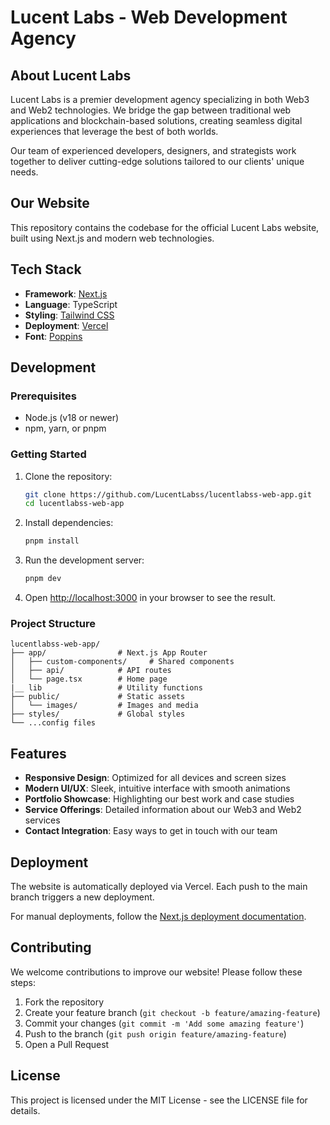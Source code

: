 # Lucent Labs - Web Development Agency

## About Lucent Labs

Lucent Labs is a premier development agency specializing in both Web3 and Web2 technologies. We bridge the gap between traditional web applications and blockchain-based solutions, creating seamless digital experiences that leverage the best of both worlds.

Our team of experienced developers, designers, and strategists work together to deliver cutting-edge solutions tailored to our clients' unique needs.

## Our Website

This repository contains the codebase for the official Lucent Labs website, built using Next.js and modern web technologies.

## Tech Stack

- **Framework**: [Next.js](https://nextjs.org/)
- **Language**: TypeScript
- **Styling**: [Tailwind CSS](https://tailwindcss.com/)
- **Deployment**: [Vercel](https://vercel.com/)
- **Font**: [Poppins](https://vercel.com/font)

## Development

### Prerequisites

- Node.js (v18 or newer)
- npm, yarn, or pnpm

### Getting Started

1. Clone the repository:
   ```bash
   git clone https://github.com/LucentLabss/lucentlabss-web-app.git
   cd lucentlabss-web-app
   ```

2. Install dependencies:
   ```bash
   pnpm install
   ```

3. Run the development server:
   ```bash
   pnpm dev
   ```

4. Open [http://localhost:3000](http://localhost:3000) in your browser to see the result.

### Project Structure

```
lucentlabss-web-app/
├── app/                # Next.js App Router
│   ├── custom-components/     # Shared components
│   ├── api/            # API routes
│   └── page.tsx        # Home page
|__ lib                 # Utility functions
├── public/             # Static assets
│   └── images/         # Images and media
├── styles/             # Global styles
└── ...config files
```

## Features

- **Responsive Design**: Optimized for all devices and screen sizes
- **Modern UI/UX**: Sleek, intuitive interface with smooth animations
- **Portfolio Showcase**: Highlighting our best work and case studies
- **Service Offerings**: Detailed information about our Web3 and Web2 services
- **Contact Integration**: Easy ways to get in touch with our team

## Deployment

The website is automatically deployed via Vercel. Each push to the main branch triggers a new deployment.

For manual deployments, follow the [Next.js deployment documentation](https://nextjs.org/docs/app/building-your-application/deploying).

## Contributing

We welcome contributions to improve our website! Please follow these steps:

1. Fork the repository
2. Create your feature branch (`git checkout -b feature/amazing-feature`)
3. Commit your changes (`git commit -m 'Add some amazing feature'`)
4. Push to the branch (`git push origin feature/amazing-feature`)
5. Open a Pull Request


## License

This project is licensed under the MIT License - see the LICENSE file for details.
